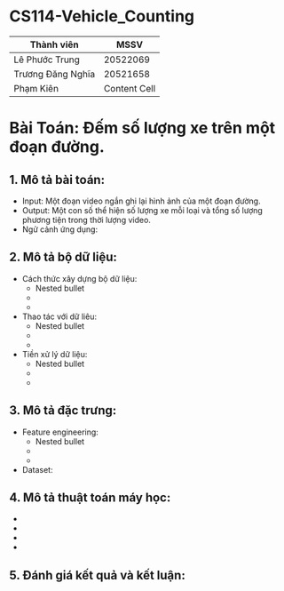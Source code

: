 # CS114-Vehicle_Counting
| Thành viên  | MSSV |
| ------------- | ------------- |
| Lê Phước Trung  | 20522069  |
| Trương Đăng Nghĩa  | 20521658  |
| Phạm Kiên | Content Cell  |
# Bài Toán: Đếm số lượng xe trên một đoạn đường.
## 1. Mô tả bài toán:
  - Input: Một đoạn video ngắn ghi lại hình ảnh của một đoạn đường.
  - Output: Một con số thể hiện số lượng xe mỗi loại và tổng số lượng phương tiện trong thời lượng video.
  - Ngử cảnh ứng dụng:

## 2. Mô tả bộ dữ liệu:
  - Cách thức xây dựng bộ dữ liệu:  
    - Nested bullet
    -
    -
  - Thao tác với dữ liêu:
    - Nested bullet
    -
    -
  - Tiền xử lý dữ liệu:
    - Nested bullet
    -
    -
## 3. Mô tả đặc trưng:
  - Feature engineering:
    - Nested bullet
    -
    -
  - Dataset:
## 4. Mô tả thuật toán máy học:
  -
  -
  -
  -
## 5. Đánh giá kết quả và kết luận:

  

